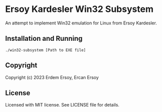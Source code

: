 # Ersoy Kardesler Win32 Subsystem
An attempt to implement Win32 emulation for Linux from Ersoy Kardesler.

## Installation and Running
    ./win32-subsystem [Path to EXE file]

## Copyright
Copyright (c) 2023 Erdem Ersoy, Ercan Ersoy

## License
Licensed with MIT license. See LICENSE file for details.
